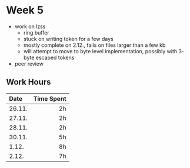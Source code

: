 # Week 5

- work on lzss
    - ring buffer
    - stuck on writing token for a few days
    - mostly complete on 2.12., fails on files larger than a few kb
    - will attempt to move to byte level implementation, possibly with 3-byte escaped tokens
- peer review

## Work Hours
| Date   | Time Spent |
| :----- | ---------: |
| 26.11. | 2h         |
| 27.11. | 2h         |
| 28.11. | 2h         |
| 30.11. | 5h         |
|  1.12. | 8h         |
|  2.12. | 7h         |
